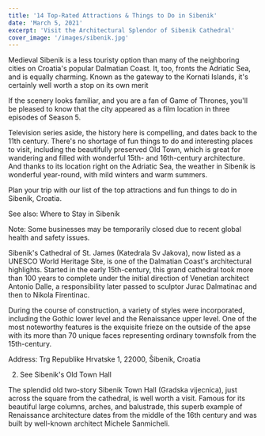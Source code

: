 ```yaml
---
title: '14 Top-Rated Attractions & Things to Do in Sibenik'
date: 'March 5, 2021'
excerpt: 'Visit the Architectural Splendor of Sibenik Cathedral'
cover_image: '/images/sibenik.jpg'
---
```


Medieval Sibenik is a less touristy option than many of the neighboring cities on Croatia's popular Dalmatian Coast. It, too, fronts the Adriatic Sea, and is equally charming. Known as the gateway to the Kornati Islands, it's certainly well worth a stop on its own merit

If the scenery looks familiar, and you are a fan of Game of Thrones, you'll be pleased to know that the city appeared as a film location in three episodes of Season 5.

Television series aside, the history here is compelling, and dates back to the 11th century. There's no shortage of fun things to do and interesting places to visit, including the beautifully preserved Old Town, which is great for wandering and filled with wonderful 15th- and 16th-century architecture. And thanks to its location right on the Adriatic Sea, the weather in Sibenik is wonderful year-round, with mild winters and warm summers.

Plan your trip with our list of the top attractions and fun things to do in Sibenik, Croatia.

See also: Where to Stay in Sibenik

Note: Some businesses may be temporarily closed due to recent global health and safety issues.

Sibenik's Cathedral of St. James (Katedrala Sv Jakova), now listed as a UNESCO World Heritage Site, is one of the Dalmatian Coast's architectural highlights. Started in the early 15th-century, this grand cathedral took more than 100 years to complete under the initial direction of Venetian architect Antonio Dalle, a responsibility later passed to sculptor Jurac Dalmatinac and then to Nikola Firentinac.

During the course of construction, a variety of styles were incorporated, including the Gothic lower level and the Renaissance upper level. One of the most noteworthy features is the exquisite frieze on the outside of the apse with its more than 70 unique faces representing ordinary townsfolk from the 15th-century.

Address: Trg Republike Hrvatske 1, 22000, Šibenik, Croatia


2. See Sibenik's Old Town Hall

The splendid old two-story Sibenik Town Hall (Gradska vijecnica), just across the square from the cathedral, is well worth a visit. Famous for its beautiful large columns, arches, and balustrade, this superb example of Renaissance architecture dates from the middle of the 16th century and was built by well-known architect Michele Sanmicheli.